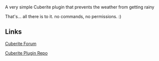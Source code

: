 A very simple Cuberite plugin that prevents the weather from getting rainy

That's... all there is to it. no commands, no permissions.  :)

## Links

[Cuberite Forum](https://forum.cuberite.org/thread-3347.html)

[Cuberite Plugin Repo](https://plugins.cuberite.org/show/356342376)
